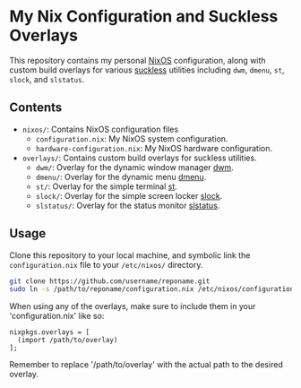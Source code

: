 # My Nix Configuration and Suckless Overlays

This repository contains my personal [NixOS](https://nixos.org/) configuration, along with custom build overlays for various [suckless](https://suckless.org/) utilities including `dwm`, `dmenu`, `st`, `slock`, and `slstatus`.

## Contents

- `nixos/`: Contains NixOS configuration files
  - `configuration.nix`: My NixOS system configuration.
  - `hardware-configuration.nix`: My NixOS hardware configuration.
- `overlays/`: Contains custom build overlays for suckless utilities.
  - `dwm/`: Overlay for the dynamic window manager [dwm](https://dwm.suckless.org/).
  - `dmenu/`: Overlay for the dynamic menu [dmenu](https://tools.suckless.org/dmenu/).
  - `st/`: Overlay for the simple terminal [st](https://st.suckless.org/).
  - `slock/`: Overlay for the simple screen locker [slock](https://tools.suckless.org/slock/).
  - `slstatus/`: Overlay for the status monitor [slstatus](https://tools.suckless.org/slstatus/).

## Usage

Clone this repository to your local machine, and symbolic link the `configuration.nix` file to your `/etc/nixos/` directory.

```bash
git clone https://github.com/username/reponame.git
sudo ln -s /path/to/reponame/configuration.nix /etc/nixos/configuration.nix
```

When using any of the overlays, make sure to include them in your 'configuration.nix' like so:
```
nixpkgs.overlays = [
  (import /path/to/overlay)
];
```

Remember to replace '/path/to/overlay' with the actual path to the desired overlay.
